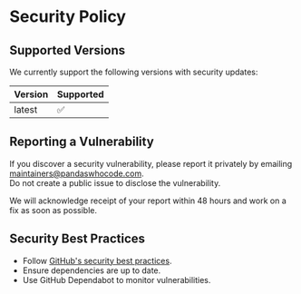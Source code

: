 # Security Policy

## Supported Versions
We currently support the following versions with security updates:

| Version | Supported          |
|---------|------------------|
| latest  | :white_check_mark: |

## Reporting a Vulnerability
If you discover a security vulnerability, please report it privately by emailing [maintainers@pandaswhocode.com](mailto:maintainers@pandaswhocode.com).  
Do not create a public issue to disclose the vulnerability.

We will acknowledge receipt of your report within 48 hours and work on a fix as soon as possible.

## Security Best Practices
- Follow [GitHub's security best practices](https://docs.github.com/en/code-security).
- Ensure dependencies are up to date.
- Use GitHub Dependabot to monitor vulnerabilities.
